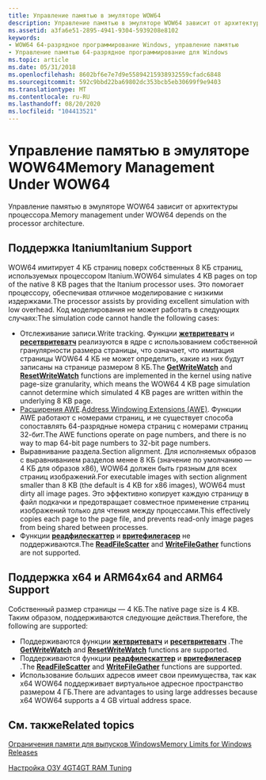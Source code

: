 ```yaml
---
title: Управление памятью в эмуляторе WOW64
description: Управление памятью в эмуляторе WOW64 зависит от архитектуры процессора.
ms.assetid: a3fa6e51-2895-4941-9304-5939208e8102
keywords:
- WOW64 64-разрядное программирование Windows, управление памятью
- Управление памятью 64-разрядное программирование для Windows
ms.topic: article
ms.date: 05/31/2018
ms.openlocfilehash: 8602bf6e7e7d9e55894215938932559cfadc6848
ms.sourcegitcommit: 592c9bbd22ba69802dc353bcb5eb30699f9e9403
ms.translationtype: MT
ms.contentlocale: ru-RU
ms.lasthandoff: 08/20/2020
ms.locfileid: "104413521"
---
```

# <a name="memory-management-under-wow64"></a><span data-ttu-id="9ddfb-105">Управление памятью в эмуляторе WOW64</span><span class="sxs-lookup"><span data-stu-id="9ddfb-105">Memory Management Under WOW64</span></span>

<span data-ttu-id="9ddfb-106">Управление памятью в эмуляторе WOW64 зависит от архитектуры процессора.</span><span class="sxs-lookup"><span data-stu-id="9ddfb-106">Memory management under WOW64 depends on the processor architecture.</span></span>

## <a name="itanium-support"></a><span data-ttu-id="9ddfb-107">Поддержка Itanium</span><span class="sxs-lookup"><span data-stu-id="9ddfb-107">Itanium Support</span></span>

<span data-ttu-id="9ddfb-108">WOW64 имитирует 4 КБ страниц поверх собственных 8 КБ страниц, используемых процессором Itanium.</span><span class="sxs-lookup"><span data-stu-id="9ddfb-108">WOW64 simulates 4 KB pages on top of the native 8 KB pages that the Itanium processor uses.</span></span> <span data-ttu-id="9ddfb-109">Это помогает процессору, обеспечивая отличное моделирование с низкими издержками.</span><span class="sxs-lookup"><span data-stu-id="9ddfb-109">The processor assists by providing excellent simulation with low overhead.</span></span> <span data-ttu-id="9ddfb-110">Код моделирования не может работать в следующих случаях:</span><span class="sxs-lookup"><span data-stu-id="9ddfb-110">The simulation code cannot handle the following cases:</span></span>

-   <span data-ttu-id="9ddfb-111">Отслеживание записи.</span><span class="sxs-lookup"><span data-stu-id="9ddfb-111">Write tracking.</span></span> <span data-ttu-id="9ddfb-112">Функции [**жетвритеватч**](/windows/desktop/api/memoryapi/nf-memoryapi-getwritewatch) и [**ресетвритеватч**](/windows/desktop/api/memoryapi/nf-memoryapi-resetwritewatch) реализуются в ядре с использованием собственной гранулярности размера страницы, что означает, что имитация страницы WOW64 4 КБ не может определить, какие из них будут записаны на странице размером 8 КБ.</span><span class="sxs-lookup"><span data-stu-id="9ddfb-112">The [**GetWriteWatch**](/windows/desktop/api/memoryapi/nf-memoryapi-getwritewatch) and [**ResetWriteWatch**](/windows/desktop/api/memoryapi/nf-memoryapi-resetwritewatch) functions are implemented in the kernel using native page-size granularity, which means the WOW64 4 KB page simulation cannot determine which simulated 4 KB pages are written within the underlying 8 KB page.</span></span>
-   <span data-ttu-id="9ddfb-113">[Расширения AWE](/windows/desktop/Memory/address-windowing-extensions).</span><span class="sxs-lookup"><span data-stu-id="9ddfb-113">[Address Windowing Extensions (AWE)](/windows/desktop/Memory/address-windowing-extensions).</span></span> <span data-ttu-id="9ddfb-114">Функции AWE работают с номерами страниц, и не существует способа сопоставлять 64-разрядные номера страниц с номерами страниц 32-бит.</span><span class="sxs-lookup"><span data-stu-id="9ddfb-114">The AWE functions operate on page numbers, and there is no way to map 64-bit page numbers to 32-bit page numbers.</span></span>
-   <span data-ttu-id="9ddfb-115">Выравнивание раздела.</span><span class="sxs-lookup"><span data-stu-id="9ddfb-115">Section alignment.</span></span> <span data-ttu-id="9ddfb-116">Для исполняемых образов с выравниванием разделов менее 8 КБ (значение по умолчанию — 4 КБ для образов x86), WOW64 должен быть грязным для всех страниц изображений.</span><span class="sxs-lookup"><span data-stu-id="9ddfb-116">For executable images with section alignment smaller than 8 KB (the default is 4 KB for x86 images), WOW64 must dirty all image pages.</span></span> <span data-ttu-id="9ddfb-117">Это эффективно копирует каждую страницу в файл подкачки и предотвращает совместное применение страниц изображений только для чтения между процессами.</span><span class="sxs-lookup"><span data-stu-id="9ddfb-117">This effectively copies each page to the page file, and prevents read-only image pages from being shared between processes.</span></span>
-   <span data-ttu-id="9ddfb-118">Функции [**реадфилескаттер**](/windows/desktop/api/fileapi/nf-fileapi-readfilescatter) и [**вритефилегасер**](/windows/desktop/api/fileapi/nf-fileapi-writefilegather) не поддерживаются.</span><span class="sxs-lookup"><span data-stu-id="9ddfb-118">The [**ReadFileScatter**](/windows/desktop/api/fileapi/nf-fileapi-readfilescatter) and [**WriteFileGather**](/windows/desktop/api/fileapi/nf-fileapi-writefilegather) functions are not supported.</span></span>

## <a name="x64-and-arm64-support"></a><span data-ttu-id="9ddfb-119">Поддержка x64 и ARM64</span><span class="sxs-lookup"><span data-stu-id="9ddfb-119">x64 and ARM64 Support</span></span>

<span data-ttu-id="9ddfb-120">Собственный размер страницы — 4 КБ.</span><span class="sxs-lookup"><span data-stu-id="9ddfb-120">The native page size is 4 KB.</span></span> <span data-ttu-id="9ddfb-121">Таким образом, поддерживаются следующие действия.</span><span class="sxs-lookup"><span data-stu-id="9ddfb-121">Therefore, the following are supported:</span></span>

-   <span data-ttu-id="9ddfb-122">Поддерживаются функции [**жетвритеватч**](/windows/desktop/api/memoryapi/nf-memoryapi-getwritewatch) и [**ресетвритеватч**](/windows/desktop/api/memoryapi/nf-memoryapi-resetwritewatch) .</span><span class="sxs-lookup"><span data-stu-id="9ddfb-122">The [**GetWriteWatch**](/windows/desktop/api/memoryapi/nf-memoryapi-getwritewatch) and [**ResetWriteWatch**](/windows/desktop/api/memoryapi/nf-memoryapi-resetwritewatch) functions are supported.</span></span>
-   <span data-ttu-id="9ddfb-123">Поддерживаются функции [**реадфилескаттер**](/windows/desktop/api/fileapi/nf-fileapi-readfilescatter) и [**вритефилегасер**](/windows/desktop/api/fileapi/nf-fileapi-writefilegather) .</span><span class="sxs-lookup"><span data-stu-id="9ddfb-123">The [**ReadFileScatter**](/windows/desktop/api/fileapi/nf-fileapi-readfilescatter) and [**WriteFileGather**](/windows/desktop/api/fileapi/nf-fileapi-writefilegather) functions are supported.</span></span>
-   <span data-ttu-id="9ddfb-124">Использование больших адресов имеет свои преимущества, так как x64 WOW64 поддерживает виртуальное адресное пространство размером 4 ГБ.</span><span class="sxs-lookup"><span data-stu-id="9ddfb-124">There are advantages to using large addresses because x64 WOW64 supports a 4 GB virtual address space.</span></span>

## <a name="related-topics"></a><span data-ttu-id="9ddfb-125">См. также</span><span class="sxs-lookup"><span data-stu-id="9ddfb-125">Related topics</span></span>

<dl> <dt>

[<span data-ttu-id="9ddfb-126">Ограничения памяти для выпусков Windows</span><span class="sxs-lookup"><span data-stu-id="9ddfb-126">Memory Limits for Windows Releases</span></span>](/windows/desktop/Memory/memory-limits-for-windows-releases)
</dt> <dt>

[<span data-ttu-id="9ddfb-127">Настройка ОЗУ 4GT</span><span class="sxs-lookup"><span data-stu-id="9ddfb-127">4GT RAM Tuning</span></span>](/windows/desktop/Memory/4-gigabyte-tuning)
</dt> </dl>

 

 
